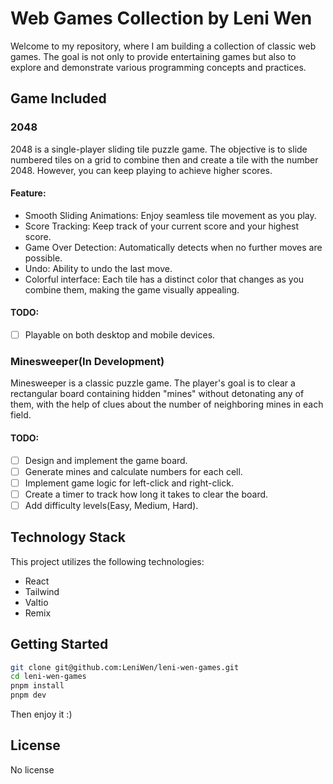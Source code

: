 # Web Games Collection by Leni Wen

Welcome to my repository, where I am building a collection of classic web games. The goal is not only to provide entertaining games but also to explore and demonstrate various programming concepts and practices.

## Game Included

### 2048

2048 is a single-player sliding tile puzzle game. The objective is to slide numbered tiles on a grid to combine then and create a tile with the number 2048. However, you can keep playing to achieve higher scores.

#### Feature:

- Smooth Sliding Animations: Enjoy seamless tile movement as you play.
- Score Tracking: Keep track of your current score and your highest score.
- Game Over Detection: Automatically detects when no further moves are possible.
- Undo: Ability to undo the last move.
- Colorful interface: Each tile has a distinct color that changes as you combine them, making the game visually appealing.

#### TODO:

- [ ] Playable on both desktop and mobile devices.

### Minesweeper(In Development)

Minesweeper is a classic puzzle game. The player's goal is to clear a rectangular board containing hidden "mines" without detonating any of them, with the help of clues about the number of neighboring mines in each field.

#### TODO:

- [ ] Design and implement the game board.
- [ ] Generate mines and calculate numbers for each cell.
- [ ] Implement game logic for left-click and right-click.
- [ ] Create a timer to track how long it takes to clear the board.
- [ ] Add difficulty levels(Easy, Medium, Hard).

## Technology Stack

This project utilizes the following technologies:

- React
- Tailwind
- Valtio
- Remix

## Getting Started

```sh
git clone git@github.com:LeniWen/leni-wen-games.git
cd leni-wen-games
pnpm install
pnpm dev
```

Then enjoy it :)

## License

No license
